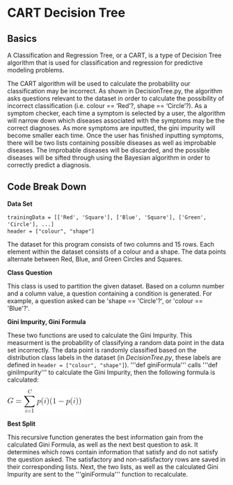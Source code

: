 # CART Decision Tree

## Basics
A Classification and Regression Tree, or a CART, is a type of Decision Tree algorithm that is used for classification and regression for predictive modeling problems.

The CART algorithm will be used to calculate the probability our classification may be incorrect. As shown in DecisionTree.py, the algorithm asks questions relevant to the dataset in order to calculate the possibility of incorrect classification (i.e. colour == ‘Red’?, shape == ‘Circle’?). As a symptom checker, each time a symptom is selected by a user, the algorithm will narrow down which diseases associated with the symptoms may be the correct diagnoses. As more symptoms are inputted, the gini impurity will become smaller each time. Once the user has finished inputting symptoms, there will be two lists containing possible diseases as well as improbable diseases. The improbable diseases will be discarded, and the possible diseases will be sifted through using the Bayesian algorithm in order to correctly predict a diagnosis. 

## Code Break Down
**Data Set**

```
trainingData = [['Red', 'Square'], ['Blue', 'Square'], ['Green', 'Circle'], ...]
header = ["colour", "shape"]
```
The dataset for this program consists of two columns and 15 rows. Each element within the dataset consists of a colour and a shape. The data points alternate between Red, Blue, and Green Circles and Squares.

**Class Question**

This class is used to partition the given dataset. Based on a column number and a column value, a question containing a condition is generated. For example, a question asked can be 'shape == 'Circle'?', or 'colour == 'Blue'?'.

**Gini Impurity, Gini Formula**

These two functions are used to calculate the Gini Impurity. This measurment is the probability of classifying a random data point in the data set incorrectly. The data point is randomly classified based on the distribution class labels in the dataset (in *DecisionTree.py*, these labels are defined in ```header = ["colour", "shape"]```). 
'''def giniFormula''' calls '''def giniImpurity''' to calculate the Gini Impurity, then the following formula is calculated:

![Gini Formula](CodeCogsEqn.png)

**Best Split**

This recursive function generates the best information gain from the calculated Gini Formula, as well as the next best question to ask. It determines which rows contain information that satisfy and do not satisfy the question asked. The satisfactory and non-satisfactory rows are saved in their corresponding lists. Next, the two lists, as well as the calculated Gini Impurity are sent to the '''giniFormula''' function to recalculate. 



